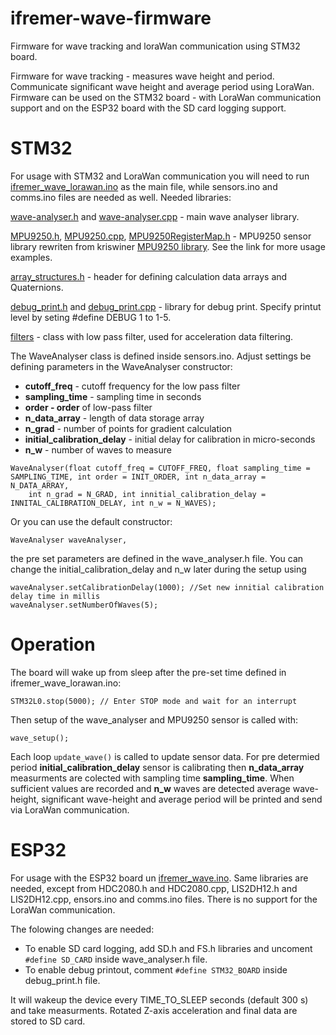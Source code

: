 # ifremer-wave-firmware
Firmware for wave tracking and loraWan communication using STM32 board. 

Firmware for wave tracking - measures wave height and period. Communicate significant wave height and average period using LoraWan. 
Firmware can be used on the STM32 board - with LoraWan communication support and on the ESP32 board with the SD card logging support. 

# STM32
For usage with STM32 and LoraWan communication you will need to run [ifremer_wave_lorawan.ino](https://github.com/IRNAS/ifremer-wave-firmware/blob/master/ifremer_wave_lorawan.ino) as the main file, while sensors.ino and comms.ino files are needed as well. Needed libraries:

[wave-analyser.h](https://github.com/IRNAS/ifremer-wave-firmware/blob/master/wave_analyser.h) and [wave-analyser.cpp](https://github.com/IRNAS/ifremer-wave-firmware/blob/master/wave_analyser.cpp) - main wave analyser library.

[MPU9250.h](https://github.com/IRNAS/ifremer-wave-firmware/blob/master/MPU9250.h),
[MPU9250.cpp](https://github.com/IRNAS/ifremer-wave-firmware/blob/master/MPU9250.cpp),
[MPU9250RegisterMap.h](https://github.com/IRNAS/ifremer-wave-firmware/blob/master/MPU9250RegisterMap.h) - MPU9250 sensor library rewriten from kriswiner [MPU9250 library](https://github.com/kriswiner/MPU9250). See the link for more usage examples. 

[array_structures.h](https://github.com/IRNAS/ifremer-wave-firmware/blob/master/array_structures.h) - header for defining calculation data arrays and Quaternions.

[debug_print.h](https://github.com/IRNAS/ifremer-wave-firmware/blob/master/debug_print.h) and [debug_print.cpp](https://github.com/IRNAS/ifremer-wave-firmware/blob/master/debug_print.cpp) - library for debug print. Specify printut level by seting #define DEBUG 1 to 1-5.

[filters](https://github.com/MartinBloedorn/libFilter/tree/25a03b6cb83cfef17b9eee85eb34e807bd0ad135) - class with low pass filter, used for acceleration data filtering. 

The WaveAnalyser class is defined inside sensors.ino. Adjust settings be defining parameters in the WaveAnalyser constructor:
* **cutoff_freq** - cutoff frequency for the low pass filter
* **sampling_time** - sampling time in seconds
* **order - order** of low-pass filter
* **n_data_array** - length of data storage array
* **n_grad** - number of points for gradient calculation
* **initial_calibration_delay** - initial delay for calibration in micro-seconds
* **n_w** - number of waves to measure 
```
WaveAnalyser(float cutoff_freq = CUTOFF_FREQ, float sampling_time = SAMPLING_TIME, int order = INIT_ORDER, int n_data_array = N_DATA_ARRAY,
    int n_grad = N_GRAD, int innitial_calibration_delay = INNITAL_CALIBRATION_DELAY, int n_w = N_WAVES);
```    
Or you can use the default constructor:
```
WaveAnalyser waveAnalyser,
```
the pre set parameters are defined in the wave_analyser.h file. You can change the initial_calibration_delay and n_w later during the setup using 
```
waveAnalyser.setCalibrationDelay(1000); //Set new innitial calibration delay time in millis
waveAnalyser.setNumberOfWaves(5);
```
# Operation
The board will wake up from sleep after the pre-set time defined in ifremer_wave_lorawan.ino:
```
STM32L0.stop(5000); // Enter STOP mode and wait for an interrupt
```
Then setup of the wave_analyser and MPU9250 sensor is called with:
```
wave_setup();
```
Each loop ```update_wave()``` is called to update sensor data. For pre determied period **initial_calibration_delay** sensor is calibrating then **n_data_array** measurments are colected with sampling time **sampling_time**. When sufficient values are recorded and  **n_w** waves are detected average wave-height, significant wave-height and average period will be printed and send via LoraWan communication.

# ESP32

For usage with the ESP32 board un [ifremer_wave.ino](https://github.com/IRNAS/ifremer-wave-firmware/blob/master/ifremer_wave.ino). Same libraries are needed, except from HDC2080.h and HDC2080.cpp, LIS2DH12.h and LIS2DH12.cpp, ensors.ino and comms.ino files. There is no support for the LoraWan communication. 

The folowing changes are needed:
* To enable SD card logging, add SD.h and FS.h libraries and uncoment ```#define SD_CARD``` inside wave_analyser.h file. 
* To enable debug printout, comment ```#define STM32_BOARD``` inside debug_print.h file. 

It will wakeup the device every TIME_TO_SLEEP seconds (default 300 s) and take measurments. Rotated Z-axis acceleration and final data are stored to SD card. 
